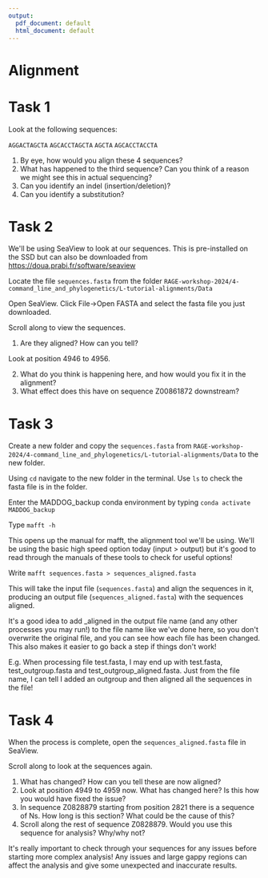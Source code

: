 ```yaml
---
output:
  pdf_document: default
  html_document: default
---
```

# Alignment

# Task 1

Look at the following sequences:

`AGGACTAGCTA`
`AGCACCTAGCTA`
`AGCTA`
`AGCACCTACCTA`


1. By eye, how would you align these 4 sequences?
2. What has happened to the third sequence? Can you think of a reason we might see this in actual sequencing?
3. Can you identify an indel (insertion/deletion)?
4. Can you identify a substitution? 

# Task 2

We'll be using SeaView to look at our sequences. This is pre-installed on the SSD but can also be downloaded from https://doua.prabi.fr/software/seaview

Locate the file `sequences.fasta` from the folder `RAGE-workshop-2024/4-command_line_and_phylogenetics/L-tutorial-alignments/Data`

Open SeaView. Click File->Open FASTA and select the fasta file you just downloaded.

Scroll along to view the sequences. 

1. Are they aligned? How can you tell?

Look at position 4946 to 4956. 

2. What do you think is happening here, and how would you fix it in the alignment?
3. What effect does this have on sequence Z00861872 downstream?

# Task 3

Create a new folder and copy the `sequences.fasta` from  `RAGE-workshop-2024/4-command_line_and_phylogenetics/L-tutorial-alignments/Data` to the new folder. 

Using `cd` navigate to the new folder in the terminal. Use `ls` to check the fasta file is in the folder.

Enter the MADDOG_backup conda environment by typing `conda activate MADDOG_backup`

Type `mafft -h`

This opens up the manual for mafft, the alignment tool we'll be using. We'll be using the basic high speed option today (input > output) but it's good to read through the manuals of these tools to check for useful options!

Write `mafft sequences.fasta > sequences_aligned.fasta`

This will take the input file (`sequences.fasta`) and align the sequences in it, producing an output file (`sequences_aligned.fasta`) with the sequences aligned. 

It's a good idea to add _aligned in the output file name (and any other processes you may run!) to the file name like we've done here, so you don't overwrite the original file, and you can see how each file has been changed. This also makes it easier to go back a step if things don't work! 

E.g. When processing file test.fasta, I may end up with test.fasta, test_outgroup.fasta and test_outgroup_aligned.fasta. Just from the file name, I can tell I added an outgroup and then aligned all the sequences in the file! 

# Task 4

When the process is complete, open the `sequences_aligned.fasta` file in SeaView.

Scroll along to look at the sequences again. 

1. What has changed? How can you tell these are now aligned?
2. Look at position 4949 to 4959 now. What has changed here? Is this how you would have fixed the issue?
3. In sequence Z0828879 starting from position 2821 there is a sequence of Ns. How long is this section? What could be the cause of this?
4. Scroll along the rest of sequence Z0828879. Would you use this sequence for analysis? Why/why not?

It's really important to check through your sequences for any issues before starting more complex analysis! Any issues and large gappy regions can affect the analysis and give some unexpected and inaccurate results. 


